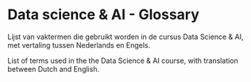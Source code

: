# Data science & AI - Glossary

Lijst van vaktermen die gebruikt worden in de cursus Data Science & AI, met vertaling tussen Nederlands en Engels.

List of terms used in the the Data Science & AI course, with translation between Dutch and English.
